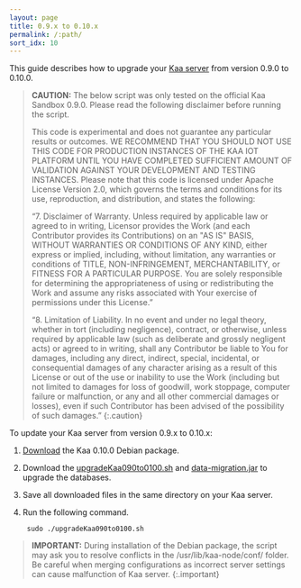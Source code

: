 ```yaml
---
layout: page
title: 0.9.x to 0.10.x
permalink: /:path/
sort_idx: 10
---
```


This guide describes how to upgrade your [Kaa server]({{root_url}}Glossary/#kaa-server) from version 0.9.0 to 0.10.0.

>**CAUTION:** The below script was only tested on the official Kaa Sandbox 0.9.0.
>Please read the following disclaimer before running the script.
>
>This code is experimental and does not guarantee any particular results or outcomes.
>WE RECOMMEND THAT YOU SHOULD NOT USE THIS CODE FOR PRODUCTION INSTANCES OF THE KAA IOT PLATFORM UNTIL YOU HAVE COMPLETED SUFFICIENT AMOUNT OF VALIDATION AGAINST YOUR DEVELOPMENT AND TESTING INSTANCES.
>Please note that this code is licensed under Apache License Version 2.0, which governs the terms and conditions for its use, reproduction, and distribution, and states the following:
>
>“7. Disclaimer of Warranty.
>Unless required by applicable law or agreed to in writing, Licensor provides the Work (and each Contributor provides its Contributions) on an "AS IS" BASIS, WITHOUT WARRANTIES OR CONDITIONS OF ANY KIND, either express or implied, including, without limitation, any warranties or conditions of TITLE, NON-INFRINGEMENT, MERCHANTABILITY, or FITNESS FOR A PARTICULAR PURPOSE.
>You are solely responsible for determining the appropriateness of using or redistributing the Work and assume any risks associated with Your exercise of permissions under this License.”
>
>“8. Limitation of Liability.
>In no event and under no legal theory, whether in tort (including negligence), contract, or otherwise, unless required by applicable law (such as deliberate and grossly negligent acts) or agreed to in writing, shall any Contributor be liable to You for damages, including any direct, indirect, special, incidental, or consequential damages of any character arising as a result of this License or out of the use or inability to use the Work (including but not limited to damages for loss of goodwill, work stoppage, computer failure or malfunction, or any and all other commercial damages or losses), even if such Contributor has been advised of the possibility of such damages.”
{:.caution}

To update your Kaa server from version 0.9.x to 0.10.x:

1. [Download](http://www.kaaproject.org/download-kaa/) the Kaa 0.10.0 Debian package.

2. Download the [upgradeKaa090to0100.sh](https://github.com/kaaproject/kaa/blob/master/server/upgrade/data-migration-0.9.0-0.10.0/src/main/resources/scripts/upgradeKaa090to0100.sh) and [data-migration.jar](http://repository.kaaproject.org/repository/releases/org/kaaproject/kaa/server/upgrade/data-migration/0.10.0/db-migration.one-jar.jar) to upgrade the databases.

3. Save all downloaded files in the same directory on your Kaa server.

4. Run the following command.

		sudo ./upgradeKaa090to0100.sh
	
>**IMPORTANT:** During installation of the Debian package, the script may ask you to resolve conflicts in the /usr/lib/kaa-node/conf/ folder.
>Be careful when merging configurations as incorrect server settings can cause malfunction of Kaa server.
{:.important}